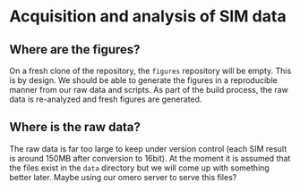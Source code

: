 Acquisition and analysis of SIM data
=============================================

Where are the figures?
----------------------

On a fresh clone of the repository, the `figures` repository will be empty.
This is by design.  We should be able to generate the figures in a
reproducible manner from our raw data and scripts.  As part of the build
process, the raw data is re-analyzed and fresh figures are generated.


Where is the raw data?
----------------------

The raw data is far too large to keep under version control (each SIM result
is around 150MB after conversion to 16bit).  At the moment it is assumed that
the files exist in the `data` directory but we will come up with something
better later.  Maybe using our omero server to serve this files?

